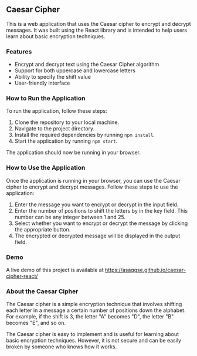 ## Caesar Cipher
This is a web application that uses the Caesar cipher to encrypt and decrypt messages. It was built using the React library and is intended to help users learn about basic encryption techniques.

### Features
* Encrypt and decrypt text using the Caesar Cipher algorithm
* Support for both uppercase and lowercase letters
* Ability to specify the shift value
* User-friendly interface

### How to Run the Application
To run the application, follow these steps:

1. Clone the repository to your local machine.
2. Navigate to the project directory.
3. Install the required dependencies by running `npm install`.
4. Start the application by running `npm start`.

The application should now be running in your browser.

### How to Use the Application
Once the application is running in your browser, you can use the Caesar cipher to encrypt and decrypt messages. Follow these steps to use the application:

1. Enter the message you want to encrypt or decrypt in the input field.
2. Enter the number of positions to shift the letters by in the key field. This number can be any integer between 1 and 25.
3. Select whether you want to encrypt or decrypt the message by clicking the appropriate button.
4. The encrypted or decrypted message will be displayed in the output field.

### Demo
A live demo of this project is available at https://asaggse.github.io/caesar-cipher-react/

### About the Caesar Cipher
The Caesar cipher is a simple encryption technique that involves shifting each letter in a message a certain number of positions down the alphabet. For example, if the shift is 3, the letter "A" becomes "D", the letter "B" becomes "E", and so on.

The Caesar cipher is easy to implement and is useful for learning about basic encryption techniques. However, it is not secure and can be easily broken by someone who knows how it works.
